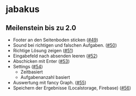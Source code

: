 # jabakus

## Meilenstein bis zu 2.0
- Footer an den Seitenboden sticken ([#49](https://github.com/jabakus/jabakus/issues/49))
- Sound bei richtigen und falschen Aufgaben. ([#50](https://github.com/jabakus/jabakus/issues/50))
- Richtige Lösung zeigen ([#51](https://github.com/jabakus/jabakus/issues/51))
- Eingabefeld nach absenden leeren ([#52](https://github.com/jabakus/jabakus/issues/52))
- Abschicken mit Enter ([#53](https://github.com/jabakus/jabakus/issues/53))
- Settings ([#54](https://github.com/jabakus/jabakus/issues/54))
    - Zeitbasiert
    - Aufgabenanzahl basiert
- Auswertung mit fancy Graph. ([#55](https://github.com/jabakus/jabakus/issues/55))
- Speichern der Ergebnisse (Localstorage, Firebase) ([#56](https://github.com/jabakus/jabakus/issues/56))